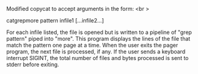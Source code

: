 Modified copycat to accept arguments in the form: <br \>

catgrepmore pattern infile1 [...infile2...]

For each infile listed, the file is opened but is written to a pipeline of "grep pattern" piped into "more".
This program displays the lines of the file that match the pattern one page at a time. When the user exits the pager program, the next file is processed, if any.
If the user sends a keyboard interrupt SIGINT, the total number of files and bytes processed is sent to stderr before exiting.
